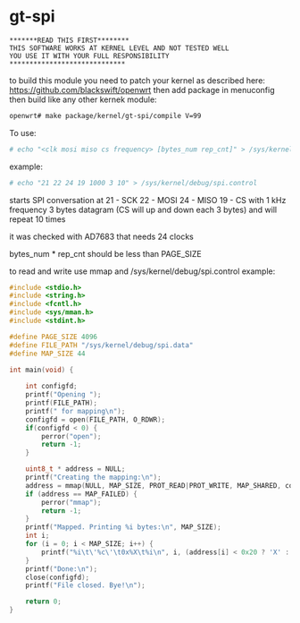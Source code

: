 # gt-spi
```
*******READ THIS FIRST********
THIS SOFTWARE WORKS AT KERNEL LEVEL AND NOT TESTED WELL
YOU USE IT WITH YOUR FULL RESPONSIBILITY
*****************************
```
to build this module you need to patch your kernel as described here: https://github.com/blackswift/openwrt
then add package in menuconfig then build like any other kernek module:
```sh
openwrt# make package/kernel/gt-spi/compile V=99
```
To use:
```sh
# echo "<clk mosi miso cs frequency> [bytes_num rep_cnt]" > /sys/kernel/debug/spi.control
```
example:
```sh
# echo "21 22 24 19 1000 3 10" > /sys/kernel/debug/spi.control 
```
starts SPI conversation at
21 - SCK
22 - MOSI
24 - MISO
19 - CS
with 1 kHz frequency
3 bytes datagram (CS will up and down each 3 bytes)
and will repeat 10 times

it was checked with AD7683 that needs 24 clocks

bytes_num * rep_cnt should be less than PAGE_SIZE

to read and write use mmap and /sys/kernel/debug/spi.control
example:
```c
#include <stdio.h>
#include <string.h>
#include <fcntl.h>
#include <sys/mman.h>
#include <stdint.h>

#define PAGE_SIZE 4096
#define FILE_PATH "/sys/kernel/debug/spi.data"
#define MAP_SIZE 44

int main(void) {
	
	int configfd;
	printf("Opening ");
	printf(FILE_PATH);
	printf(" for mapping\n");
	configfd = open(FILE_PATH, O_RDWR);
	if(configfd < 0) {
		perror("open");
		return -1;
	}

	uint8_t * address = NULL;
	printf("Creating the mapping:\n");
	address = mmap(NULL, MAP_SIZE, PROT_READ|PROT_WRITE, MAP_SHARED, configfd, 0);
	if (address == MAP_FAILED) {
		perror("mmap");
		return -1;
	}	
	printf("Mapped. Printing %i bytes:\n", MAP_SIZE);
	int i;
	for (i = 0; i < MAP_SIZE; i++) {
		printf("%i\t\'%c\'\t0x%X\t%i\n", i, (address[i] < 0x20 ? 'X' : address[i]), address[i], address[i]);
	}
	printf("Done:\n");
	close(configfd);
	printf("File closed. Bye!\n");

	return 0;
}
```
